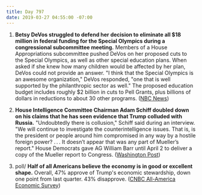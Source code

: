 ```yaml
---
title: Day 797
date: 2019-03-27 04:55:00 -07:00
---
```


1. **Betsy DeVos struggled to defend her decision to eliminate all $18 million in federal funding for the Special Olympics during a congressional subcommittee meeting.** Members of a House Appropriations subcommittee pushed DeVos on her proposed cuts to the Special Olympics, as well as other special education plans. When asked if she knew how many children would be affected by her plan, DeVos could not provide an answer. "I think that the Special Olympics is an awesome organization," DeVos responded, "one that is well supported by the philanthropic sector as well." The proposed education budget includes roughly $2 billion in cuts to Pell Grants, plus billions of dollars in reductions to about 30 other programs. ([NBC News](https://www.nbcnews.com/news/us-news/betsy-devos-grilled-congress-over-proposed-elimination-special-olympics-funding-n987751))

2. **House Intelligence Committee Chairman Adam Schiff doubled down on his claims that he has seen evidence that Trump colluded with Russia.** "Undoubtedly there is collusion," Schiff said during an interview. "We will continue to investigate the counterintelligence issues. That is, is the president or people around him compromised in any way by a hostile foreign power? . . . It doesn’t appear that was any part of Mueller’s report." House Democrats gave AG William Barr until April 2 to deliver a copy of the Mueller report to Congress. ([Washington Post](https://www.washingtonpost.com/powerpost/undoubtedly-there-is-collusion-trump-antagonist-adam-schiff-doubles-down-after-mueller-finds-no-conspiracy/2019/03/26/e972d9e8-4fdd-11e9-a3f7-78b7525a8d5f_story.html?noredirect=on))

3. poll/ **Half of all Americans believe the economy is in good or excellent shape.** Overall, 47% approve of Trump's economic stewardship, down one point from last quarter. 43% disapprove. ([CNBC All-America Economic Survey](https://www.cnbc.com/2019/03/27/optimism-about-economy-dips-but-americans-still-feel-it-is-in-good-shape-under-trump-cnbc-survey.html))